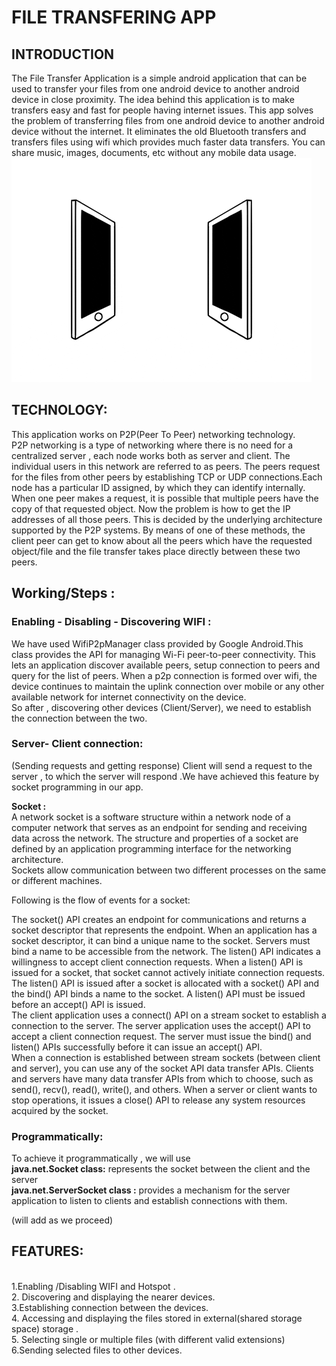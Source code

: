 <h1>FILE TRANSFERING APP</h1>

<h2>INTRODUCTION</h2> 
<p>
The File Transfer Application is a simple android application that can be used to transfer your files from one android device to another android device in close proximity. The idea behind this application is to make transfers easy and fast for people having internet issues.
This app solves the problem of transferring files from one android device to another android device without the internet. It eliminates the old Bluetooth transfers and transfers files using wifi which provides much faster data transfers. You can share music, images, documents, etc without any mobile data usage.
 <img src="https://github.com/Mr-Developer2204/File-Transfer/blob/master/Images_GifUsed/connected.gif" />
</p>

<h2>TECHNOLOGY:</h2>
<p>
This application works  on P2P(Peer To Peer) networking technology.
<br>
P2P networking is a type of networking where there is no need for a centralized server , each node works both as server and client. 
The individual users in this network are referred to as peers. The peers request for the files from other peers by establishing TCP or UDP connections.Each node has a particular ID assigned, by which they can identify internally.
<br>
When one peer makes a request, it is possible that multiple peers have the copy of that requested object. Now the problem is how to get the IP addresses of all those peers. This is decided by the underlying architecture supported by the P2P systems. By means of one of these methods, the client peer can get to know about all the peers which have the requested object/file and the file transfer takes place directly between these two peers.
</p>

<h2>Working/Steps :</h2>

<h3>Enabling - Disabling - Discovering WIFI :</h3>
<p>
We have used WifiP2pManager class provided by  Google Android.This class provides the API for managing Wi-Fi peer-to-peer connectivity. This lets an application discover available peers, setup connection to peers and query for the list of peers. When a p2p connection is formed over wifi, the device continues to maintain the uplink connection over mobile or any other available network for internet connectivity on the device.
<br>
So  after , discovering other devices (Client/Server), we need to establish the connection between the two.
 </p>


<h3>Server- Client connection:</h3>
<p>
(Sending requests and getting response)
 Client will send a request to the server , to which  the server will respond .We have achieved this feature by socket programming in our app.

<b>Socket :</b>
</br>
A network socket is a software structure within a network node of a computer network that serves as an endpoint for sending and receiving data across the network. The structure and properties of a socket are defined by an application programming interface for the networking architecture.
</br>
Sockets allow communication between two different processes on the same or different machines. 
</br>

Following is the flow of events for a socket:
 
The socket() API creates an endpoint for communications and returns a socket descriptor that represents the endpoint.
When an application has a socket descriptor, it can bind a unique name to the socket. Servers must bind a name to be accessible from the network.
The listen() API indicates a willingness to accept client connection requests. When a listen() API is issued for a socket, that socket cannot actively initiate connection requests. The listen() API is issued after a socket is allocated with a socket() API and the bind() API binds a name to the socket. A listen() API must be issued before an accept() API is issued.
</br>The client application uses a connect() API on a stream socket to establish a connection to the server.
The server application uses the accept() API to accept a client connection request. The server must issue the bind() and listen() APIs successfully before it can issue an accept() API.</br>
When a connection is established between stream sockets (between client and server), you can use any of the socket API data transfer APIs. Clients and servers have many data transfer APIs from which to choose, such as send(), recv(), read(), write(), and others.
When a server or client wants to stop operations, it issues a close() API to release any system resources acquired by the socket.
  </p>
  
<h3>Programmatically:</h3>
<p>
To achieve it programmatically ,
 we will use
<br>
<b>java.net.Socket class:</b> represents the socket between the client and the server
</br>
<b>java.net.ServerSocket class :</b> provides a mechanism for the server application to listen to clients and establish connections with them. 

(will add as we proceed)
</p>

<h2>FEATURES:</h2>
<p>
</br>
1.Enabling /Disabling WIFI and Hotspot .
</br>
2. Discovering  and displaying the nearer devices.
</br>
3.Establishing connection between the devices.
</br>
4. Accessing and displaying the files stored in external(shared storage space) storage .
</br>
5. Selecting single or multiple files (with different valid extensions) 
</br>
6.Sending selected files to other devices.
</br>
</p>
